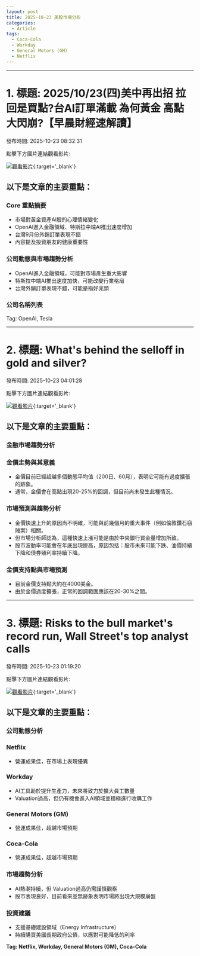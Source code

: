 ```yaml
---
layout: post
title: 2025-10-23 美股市場分析
categories:
  - Article
tags:
  - Coca-Cola
  - Workday
  - General Motors (GM)
  - Netflix
---
```


---
# 1. 標題: 2025/10/23(四)美中再出招 拉回是買點?台AI訂單滿載 為何黃金 高點大閃崩?【早晨財經速解讀】
發布時間: 2025-10-23 08:32:31

點擊下方圖片連結觀看影片:

 [![觀看影片](https://i.ytimg.com/vi/TUZ28LsIC2I/sddefault_live.jpg)](https://www.youtube.com/watch?v=TUZ28LsIC2I){:target='_blank'}

## 以下是文章的主要重點：

### Core 重點摘要

* 市場對黃金資產AI股的心理情緒變化
* OpenAI進入金融領域、特斯拉中端AI推出速度增加
* 台灣9月份外銷訂單表現不錯
* 內容提及投資朋友的健康重要性

### 公司動態與市場趨勢分析

* OpenAI進入金融領域，可能對市場產生重大影響
* 特斯拉中端AI推出速度加快，可能改變行業格局
* 台灣外銷訂單表現不錯，可能是指好兆頭

### 公司名稱列表

Tag: OpenAI, Tesla

---
# 2. 標題: What's behind the selloff in gold and silver?
發布時間: 2025-10-23 04:01:28

點擊下方圖片連結觀看影片:

 [![觀看影片](https://i.ytimg.com/vi/WkNcHYCX3GE/sddefault.jpg)](https://www.youtube.com/watch?v=WkNcHYCX3GE){:target='_blank'}

## 以下是文章的主要重點：

### 金融市場趨勢分析

### 金價走勢與其意義

* 金價目前已經超越多個動態平均值（200日、60月），表明它可能有過度擴張的跡象。
* 通常，金價會在高點出現20-25%的回調，但目前尚未發生此種情況。

### 市場預測與趨勢分析

* 金價快速上升的原因尚不明確，可能與前幾個月的重大事件（例如倫敦鑽石窃賊案）相關。
* 但市場分析師認為，這種快速上漲可能是由於中央銀行買金量增加所致。
* 股市波動率可能會在年底出現提高，原因包括：股市未來可能下跌、油價持續下降和債券殖利率持續下降。

### 金價支持點與市場預測

* 目前金價支持點大約在4000美金。
* 由於金價過度擴張，正常的回調範圍應該在20-30%之間。

---
# 3. 標題: Risks to the bull market's record run, Wall Street's top analyst calls
發布時間: 2025-10-23 01:19:20

點擊下方圖片連結觀看影片:

 [![觀看影片](https://i.ytimg.com/vi/teo0tVVF-AI/sddefault.jpg)](https://www.youtube.com/watch?v=teo0tVVF-AI){:target='_blank'}

## 以下是文章的主要重點：

### 公司動態分析
### Netflix
- 營運成果佳，在市場上表現優異

### Workday
- AI工具助於提升生產力，未來將致力於擴大員工數量
- Valuation過高，但仍有機會進入AI領域並積極進行收購工作

### General Motors (GM)
- 營運成果佳，超越市場預期

### Coca-Cola
- 營運成果佳，超越市場預期

### 市場趨勢分析
- AI熱潮持續，但 Valuation過高仍需謹慎觀察
- 股市表現良好，目前看來並無跡象表明市場將出現大規模崩盤

### 投資建議
- 支援基礎建設領域（Energy Infrastructure）
- 持續購買美國長期政府公債，以應對可能降低的利率

**Tag: Netflix, Workday, General Motors (GM), Coca-Cola**

